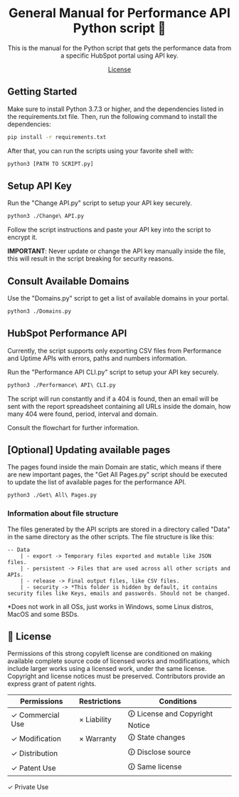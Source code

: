 <h1 align="center">General Manual for Performance API Python script 🚦</h1>

<p align="center">This is the manual for the Python script that gets the performance data from a specific HubSpot portal using API key.</p>

<p align="center">
  <a href="./LICENSE">License</a>
</p>

## Getting Started

Make sure to install Python 3.7.3 or higher, and the dependencies listed in the requirements.txt file. Then, run the following command to install the dependencies:

```bash
pip install -r requirements.txt
```

After that, you can run the scripts using your favorite shell with:

```bash
python3 [PATH TO SCRIPT.py]
```

## Setup API Key

Run the "Change API.py" script to setup your API key securely.

```bash
python3 ./Change\ API.py
```
Follow the script instructions and paste your API key into the script to encrypt it.

**IMPORTANT**: Never update or change the API key manually inside the file, this will result in the script breaking for security reasons.

## Consult Available Domains

Use the "Domains.py" script to get a list of available domains in your portal.

```bash
python3 ./Domains.py
```

## HubSpot Performance API

Currently, the script supports only exporting CSV files from Performance and Uptime APIs with errors, paths and numbers information.

Run the "Performance API CLI.py" script to setup your API key securely.

```bash
python3 ./Performance\ API\ CLI.py
```
The script will run constantly and if a 404 is found, then an email will be sent with the report spreadsheet containing all URLs inside the domain, how many 404 were found, period, interval and domain.

Consult the flowchart for further information.


## [Optional] Updating available pages

The pages found inside the main Domain are static, which means if there are new important pages, the "Get All Pages.py" script should be executed to update the list of available pages for the performance API.

```bash
python3 ./Get\ All\ Pages.py
```

### Information about file structure

The files generated by the API scripts are stored in a directory called "Data" in the same directory as the other scripts. The file structure is like this:

```
-- Data
    | - export -> Temporary files exported and mutable like JSON files.
    | - persistent -> Files that are used across all other scripts and APIs.
    | - release -> Final output files, like CSV files.
    | - security -> *This folder is hidden by default, it contains security files like Keys, emails and passwords. Should not be changed.
```

*Does not work in all OSs, just works in Windows, some Linux distros, MacOS and some BSDs.

## 📄 License

Permissions of this strong copyleft license are conditioned on making available complete source code of licensed works and modifications, which include larger works using a licensed work, under the same license. Copyright and license notices must be preserved. Contributors provide an express grant of patent rights.

| Permissions | Restrictions | Conditions
| --- | --- | --- 
&check; Commercial Use | &times; Liability | &#x1f6c8; License and Copyright Notice
&check; Modification   | &times; Warranty | &#x1f6c8; State changes
&check; Distribution |  | &#x1f6c8; Disclose source
&check; Patent Use |  | &#x1f6c8; Same license
&check; Private Use
